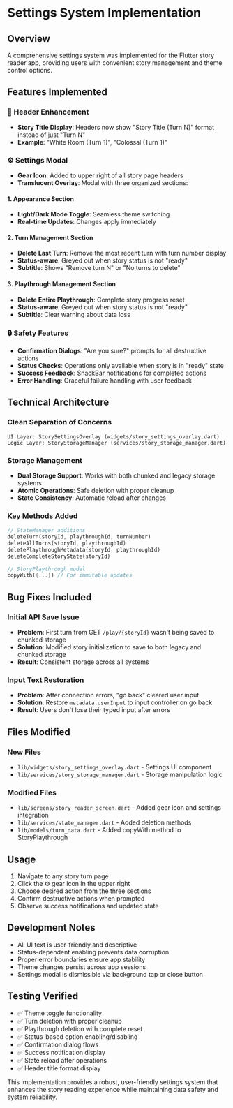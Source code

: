 # Settings System Implementation

## Overview
A comprehensive settings system was implemented for the Flutter story reader app, providing users with convenient story management and theme control options.

## Features Implemented

### 🎯 Header Enhancement
- **Story Title Display**: Headers now show "Story Title (Turn N)" format instead of just "Turn N"
- **Example**: "White Room (Turn 1)", "Colossal (Turn 1)"

### ⚙️ Settings Modal
- **Gear Icon**: Added to upper right of all story page headers
- **Translucent Overlay**: Modal with three organized sections:

#### 1. Appearance Section
- **Light/Dark Mode Toggle**: Seamless theme switching
- **Real-time Updates**: Changes apply immediately

#### 2. Turn Management Section  
- **Delete Last Turn**: Remove the most recent turn with turn number display
- **Status-aware**: Greyed out when story status is not "ready"
- **Subtitle**: Shows "Remove turn N" or "No turns to delete"

#### 3. Playthrough Management Section
- **Delete Entire Playthrough**: Complete story progress reset
- **Status-aware**: Greyed out when story status is not "ready"  
- **Subtitle**: Clear warning about data loss

### 🔒 Safety Features
- **Confirmation Dialogs**: "Are you sure?" prompts for all destructive actions
- **Status Checks**: Operations only available when story is in "ready" state
- **Success Feedback**: SnackBar notifications for completed actions
- **Error Handling**: Graceful failure handling with user feedback

## Technical Architecture

### Clean Separation of Concerns
```
UI Layer: StorySettingsOverlay (widgets/story_settings_overlay.dart)
Logic Layer: StoryStorageManager (services/story_storage_manager.dart)
```

### Storage Management
- **Dual Storage Support**: Works with both chunked and legacy storage systems
- **Atomic Operations**: Safe deletion with proper cleanup
- **State Consistency**: Automatic reload after changes

### Key Methods Added
```dart
// StateManager additions
deleteTurn(storyId, playthroughId, turnNumber)
deleteAllTurns(storyId, playthroughId)  
deletePlaythroughMetadata(storyId, playthroughId)
deleteCompleteStoryState(storyId)

// StoryPlaythrough model
copyWith({...}) // For immutable updates
```

## Bug Fixes Included

### Initial API Save Issue
- **Problem**: First turn from GET `/play/{storyId}` wasn't being saved to chunked storage
- **Solution**: Modified story initialization to save to both legacy and chunked storage
- **Result**: Consistent storage across all systems

### Input Text Restoration
- **Problem**: After connection errors, "go back" cleared user input
- **Solution**: Restore `metadata.userInput` to input controller on go back
- **Result**: Users don't lose their typed input after errors

## Files Modified

### New Files
- `lib/widgets/story_settings_overlay.dart` - Settings UI component
- `lib/services/story_storage_manager.dart` - Storage manipulation logic

### Modified Files
- `lib/screens/story_reader_screen.dart` - Added gear icon and settings integration
- `lib/services/state_manager.dart` - Added deletion methods
- `lib/models/turn_data.dart` - Added copyWith method to StoryPlaythrough

## Usage
1. Navigate to any story turn page
2. Click the ⚙️ gear icon in the upper right
3. Choose desired action from the three sections
4. Confirm destructive actions when prompted
5. Observe success notifications and updated state

## Development Notes
- All UI text is user-friendly and descriptive
- Status-dependent enabling prevents data corruption
- Proper error boundaries ensure app stability
- Theme changes persist across app sessions
- Settings modal is dismissible via background tap or close button

## Testing Verified
- ✅ Theme toggle functionality
- ✅ Turn deletion with proper cleanup
- ✅ Playthrough deletion with complete reset
- ✅ Status-based option enabling/disabling
- ✅ Confirmation dialog flows
- ✅ Success notification display
- ✅ State reload after operations
- ✅ Header title format display

This implementation provides a robust, user-friendly settings system that enhances the story reading experience while maintaining data safety and system reliability.